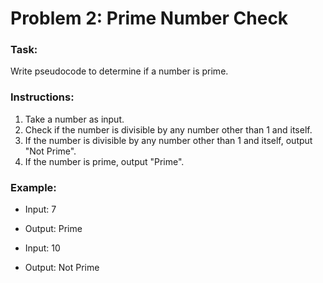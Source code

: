 # Problem 2: Prime Number Check

### Task:

Write pseudocode to determine if a number is prime.

### Instructions:

1. Take a number as input.
2. Check if the number is divisible by any number other than 1 and itself.
3. If the number is divisible by any number other than 1 and itself, output "Not Prime".
4. If the number is prime, output "Prime".

### Example:

- Input: 7
- Output: Prime

- Input: 10
- Output: Not Prime
